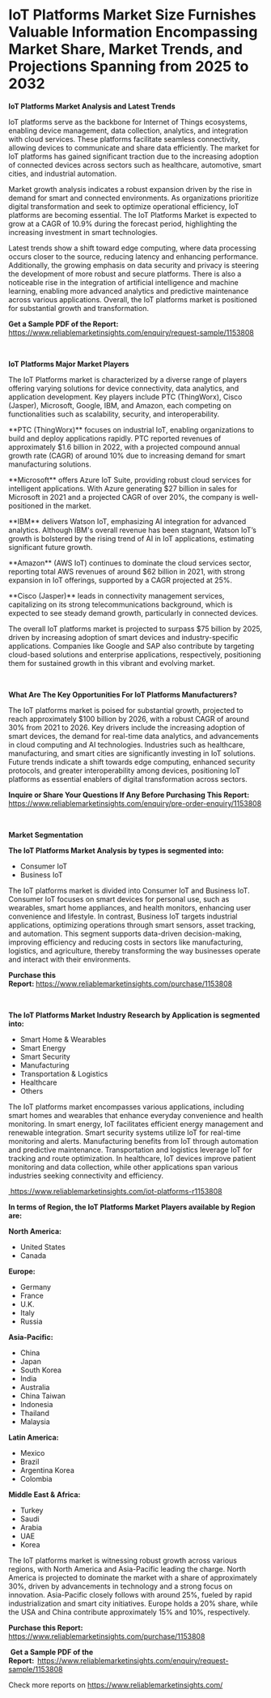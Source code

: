 <p><h1>IoT Platforms Market Size Furnishes Valuable Information Encompassing Market Share, Market Trends, and Projections Spanning from 2025 to 2032</h1></p><p><strong>IoT Platforms Market Analysis and Latest Trends</strong></p>
<p><p>IoT platforms serve as the backbone for Internet of Things ecosystems, enabling device management, data collection, analytics, and integration with cloud services. These platforms facilitate seamless connectivity, allowing devices to communicate and share data efficiently. The market for IoT platforms has gained significant traction due to the increasing adoption of connected devices across sectors such as healthcare, automotive, smart cities, and industrial automation. </p><p>Market growth analysis indicates a robust expansion driven by the rise in demand for smart and connected environments. As organizations prioritize digital transformation and seek to optimize operational efficiency, IoT platforms are becoming essential. The IoT Platforms Market is expected to grow at a CAGR of 10.9% during the forecast period, highlighting the increasing investment in smart technologies.</p><p>Latest trends show a shift toward edge computing, where data processing occurs closer to the source, reducing latency and enhancing performance. Additionally, the growing emphasis on data security and privacy is steering the development of more robust and secure platforms. There is also a noticeable rise in the integration of artificial intelligence and machine learning, enabling more advanced analytics and predictive maintenance across various applications. Overall, the IoT platforms market is positioned for substantial growth and transformation.</p></p>
<p><strong>Get a Sample PDF of the Report:&nbsp;</strong> <a href="https://www.reliablemarketinsights.com/enquiry/request-sample/1153808?utm_campaign=3167&utm_medium=2&utm_source=Github&utm_content=ia&utm_term=10032025&utm_id=iot-platforms">https://www.reliablemarketinsights.com/enquiry/request-sample/1153808</a></p>
<p>&nbsp;</p>
<p><strong>IoT Platforms Major Market Players</strong></p>
<p><p>The IoT Platforms market is characterized by a diverse range of players offering varying solutions for device connectivity, data analytics, and application development. Key players include PTC (ThingWorx), Cisco (Jasper), Microsoft, Google, IBM, and Amazon, each competing on functionalities such as scalability, security, and interoperability.</p><p>**PTC (ThingWorx)** focuses on industrial IoT, enabling organizations to build and deploy applications rapidly. PTC reported revenues of approximately $1.6 billion in 2022, with a projected compound annual growth rate (CAGR) of around 10% due to increasing demand for smart manufacturing solutions.</p><p>**Microsoft** offers Azure IoT Suite, providing robust cloud services for intelligent applications. With Azure generating $27 billion in sales for Microsoft in 2021 and a projected CAGR of over 20%, the company is well-positioned in the market.</p><p>**IBM** delivers Watson IoT, emphasizing AI integration for advanced analytics. Although IBM's overall revenue has been stagnant, Watson IoT’s growth is bolstered by the rising trend of AI in IoT applications, estimating significant future growth.</p><p>**Amazon** (AWS IoT) continues to dominate the cloud services sector, reporting total AWS revenues of around $62 billion in 2021, with strong expansion in IoT offerings, supported by a CAGR projected at 25%.</p><p>**Cisco (Jasper)** leads in connectivity management services, capitalizing on its strong telecommunications background, which is expected to see steady demand growth, particularly in connected devices.</p><p>The overall IoT platforms market is projected to surpass $75 billion by 2025, driven by increasing adoption of smart devices and industry-specific applications. Companies like Google and SAP also contribute by targeting cloud-based solutions and enterprise applications, respectively, positioning them for sustained growth in this vibrant and evolving market.</p></p>
<p>&nbsp;</p>
<p><strong>What Are The Key Opportunities For IoT Platforms Manufacturers?</strong></p>
<p><p>The IoT platforms market is poised for substantial growth, projected to reach approximately $100 billion by 2026, with a robust CAGR of around 30% from 2021 to 2026. Key drivers include the increasing adoption of smart devices, the demand for real-time data analytics, and advancements in cloud computing and AI technologies. Industries such as healthcare, manufacturing, and smart cities are significantly investing in IoT solutions. Future trends indicate a shift towards edge computing, enhanced security protocols, and greater interoperability among devices, positioning IoT platforms as essential enablers of digital transformation across sectors.</p></p>
<p><strong>Inquire or Share Your Questions If Any Before Purchasing This Report:</strong> <a href="https://www.reliablemarketinsights.com/enquiry/pre-order-enquiry/1153808?utm_campaign=3167&utm_medium=2&utm_source=Github&utm_content=ia&utm_term=10032025&utm_id=iot-platforms">https://www.reliablemarketinsights.com/enquiry/pre-order-enquiry/1153808</a></p>
<p>&nbsp;</p>
<p><strong>Market Segmentation</strong></p>
<p><strong>The IoT Platforms Market Analysis by types is segmented into:</strong></p>
<p><ul><li>Consumer IoT</li><li>Business IoT</li></ul></p>
<p><p>The IoT platforms market is divided into Consumer IoT and Business IoT. Consumer IoT focuses on smart devices for personal use, such as wearables, smart home appliances, and health monitors, enhancing user convenience and lifestyle. In contrast, Business IoT targets industrial applications, optimizing operations through smart sensors, asset tracking, and automation. This segment supports data-driven decision-making, improving efficiency and reducing costs in sectors like manufacturing, logistics, and agriculture, thereby transforming the way businesses operate and interact with their environments.</p></p>
<p><strong>Purchase this Report:&nbsp;</strong><a href="https://www.reliablemarketinsights.com/purchase/1153808?utm_campaign=3167&utm_medium=2&utm_source=Github&utm_content=ia&utm_term=10032025&utm_id=iot-platforms">https://www.reliablemarketinsights.com/purchase/1153808</a></p>
<p>&nbsp;</p>
<p><strong>The IoT Platforms Market Industry Research by Application is segmented into:</strong></p>
<p><ul><li>Smart Home & Wearables</li><li>Smart Energy</li><li>Smart Security</li><li>Manufacturing</li><li>Transportation & Logistics</li><li>Healthcare</li><li>Others</li></ul></p>
<p><p>The IoT platforms market encompasses various applications, including smart homes and wearables that enhance everyday convenience and health monitoring. In smart energy, IoT facilitates efficient energy management and renewable integration. Smart security systems utilize IoT for real-time monitoring and alerts. Manufacturing benefits from IoT through automation and predictive maintenance. Transportation and logistics leverage IoT for tracking and route optimization. In healthcare, IoT devices improve patient monitoring and data collection, while other applications span various industries seeking connectivity and efficiency.</p></p>
<p><a href="https://www.reliablemarketinsights.com/iot-platforms-r1153808?utm_campaign=3167&utm_medium=2&utm_source=Github&utm_content=ia&utm_term=10032025&utm_id=iot-platforms">&nbsp;https://www.reliablemarketinsights.com/iot-platforms-r1153808</a></p>
<p><strong>In terms of Region, the IoT Platforms Market Players available by Region are:</strong></p>
<p>
    <p> <strong> North America: </strong>
        <ul>
            <li>United States</li>
            <li>Canada</li>
        </ul>
        </p> 
    <p> <strong> Europe: </strong>
        <ul>
            <li>Germany</li>
            <li>France</li>
            <li>U.K.</li>
            <li>Italy</li>
            <li>Russia</li>
        </ul>
        </p> 
    <p> <strong> Asia-Pacific: </strong>
        <ul>
            <li>China</li>
            <li>Japan</li>
            <li>South Korea</li>
            <li>India</li>
            <li>Australia</li>
            <li>China Taiwan</li>
            <li>Indonesia</li>
            <li>Thailand</li>
            <li>Malaysia</li>
        </ul>
        </p> 
    <p> <strong> Latin America: </strong>
        <ul>
            <li>Mexico</li>
            <li>Brazil</li>
            <li>Argentina Korea</li>
            <li>Colombia</li>
        </ul>
        </p> 
    <p> <strong> Middle East & Africa: </strong>
        <ul>
            <li>Turkey</li>
            <li>Saudi</li>
            <li>Arabia</li>
            <li>UAE</li>
            <li>Korea</li>
        </ul>
    </p>
    </p>
<p><p>The IoT platforms market is witnessing robust growth across various regions, with North America and Asia-Pacific leading the charge. North America is projected to dominate the market with a share of approximately 30%, driven by advancements in technology and a strong focus on innovation. Asia-Pacific closely follows with around 25%, fueled by rapid industrialization and smart city initiatives. Europe holds a 20% share, while the USA and China contribute approximately 15% and 10%, respectively.</p></p>
<p><strong>Purchase this Report: </strong><a href="https://www.reliablemarketinsights.com/purchase/1153808?utm_campaign=3167&utm_medium=2&utm_source=Github&utm_content=ia&utm_term=10032025&utm_id=iot-platforms">https://www.reliablemarketinsights.com/purchase/1153808</a></p>
<p>&nbsp;<strong>Get a Sample PDF of the Report:&nbsp;&nbsp;</strong><a href="https://www.reliablemarketinsights.com/enquiry/request-sample/1153808?utm_campaign=3167&utm_medium=2&utm_source=Github&utm_content=ia&utm_term=10032025&utm_id=iot-platforms">https://www.reliablemarketinsights.com/enquiry/request-sample/1153808</a></p>
<p><strong></strong></p>
<p>Check more reports on <a href="https://www.reliablemarketinsights.com/?utm_campaign=3167&utm_medium=2&utm_source=Github&utm_content=ia&utm_term=10032025&utm_id=iot-platforms">https://www.reliablemarketinsights.com/</a></p>